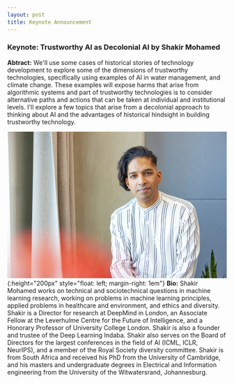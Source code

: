 ```yaml
---
layout: post
title: Keynote Announcement
---
```


### Keynote: Trustworthy AI as Decolonial AI by Shakir Mohamed

**Abtract:** We'll use some cases of historical stories of technology development to explore some of the dimensions of trustworthy technologies, specifically using examples of AI in water management, and climate change. These examples will expose harms that arise from algorithmic systems and part of trustworthy technologies is to consider alternative paths and actions that can be taken at individual and institutional levels. I'll explore a few topics that arise from a decolonial approach to thinking about AI and the advantages of historical hindsight in building trustworthy technology.

![Shakir](/public/post/keynote3.jpg){:height="200px" style="float: left; margin-right: 1em"} **Bio:** Shakir Mohamed works on technical and sociotechnical questions in machine learning research, working on problems in machine learning principles, applied problems in healthcare and environment, and ethics and diversity. Shakir is a Director for research at DeepMind in London, an Associate Fellow at the Leverhulme Centre for the Future of Intelligence, and a Honorary Professor of University College London. Shakir is also a founder and trustee of the Deep Learning Indaba. Shakir also serves on the Board of Directors for the largest conferences in the field of AI (ICML, ICLR, NeurIPS), and a member of the Royal Society diversity committee. Shakir is from South Africa and received his PhD from the University of Cambridge, and his masters and undergraduate degrees in Electrical and Information engineering from the University of the Witwatersrand, Johannesburg. 
